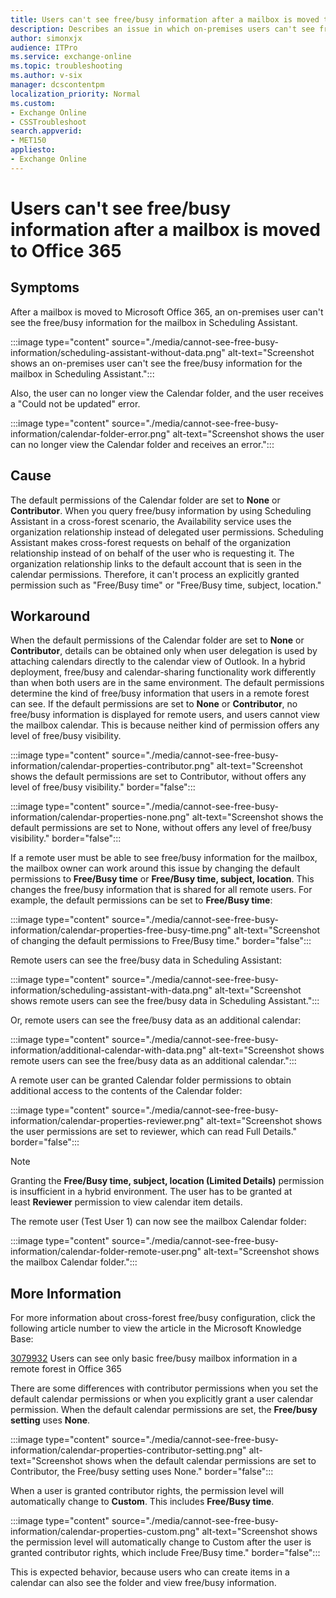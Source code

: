 ```yaml
---
title: Users can't see free/busy information after a mailbox is moved to Office 365
description: Describes an issue in which on-premises users can't see free/busy information for a mailbox that is moved to Office 365. Provides a workaround.
author: simonxjx
audience: ITPro
ms.service: exchange-online
ms.topic: troubleshooting
ms.author: v-six
manager: dcscontentpm
localization_priority: Normal
ms.custom: 
- Exchange Online
- CSSTroubleshoot
search.appverid: 
- MET150
appliesto:
- Exchange Online
---
```

# Users can't see free/busy information after a mailbox is moved to Office 365

## Symptoms

After a mailbox is moved to Microsoft Office 365, an on-premises user can't see the free/busy information for the mailbox in Scheduling Assistant.

:::image type="content" source="./media/cannot-see-free-busy-information/scheduling-assistant-without-data.png" alt-text="Screenshot shows an on-premises user can't see the free/busy information for the mailbox in Scheduling Assistant.":::

Also, the user can no longer view the Calendar folder, and the user receives a "Could not be updated" error.

:::image type="content" source="./media/cannot-see-free-busy-information/calendar-folder-error.png" alt-text="Screenshot shows the user can no longer view the Calendar folder and receives an error.":::

## Cause

The default permissions of the Calendar folder are set to **None** or **Contributor**. When you query free/busy information by using Scheduling Assistant in a cross-forest scenario, the Availability service uses the organization relationship instead of delegated user permissions. Scheduling Assistant makes cross-forest requests on behalf of the organization relationship instead of on behalf of the user who is requesting it. The organization relationship links to the default account that is seen in the calendar permissions. Therefore, it can't process an explicitly granted permission such as "Free/Busy time" or "Free/Busy time, subject, location."

## Workaround

When the default permissions of the Calendar folder are set to **None** or **Contributor**, details can be obtained only when user delegation is used by attaching calendars directly to the calendar view of Outlook. In a hybrid deployment, free/busy and calendar-sharing functionality work differently than when both users are in the same environment. The default permissions determine the kind of free/busy information that users in a remote forest can see. If the default permissions are set to **None** or **Contributor**, no free/busy information is displayed for remote users, and users cannot view the mailbox calendar. This is because neither kind of permission offers any level of free/busy visibility.

:::image type="content" source="./media/cannot-see-free-busy-information/calendar-properties-contributor.png" alt-text="Screenshot shows the default permissions are set to Contributor, without offers any level of free/busy visibility." border="false":::

:::image type="content" source="./media/cannot-see-free-busy-information/calendar-properties-none.png" alt-text="Screenshot shows the default permissions are set to None, without offers any level of free/busy visibility." border="false":::

If a remote user must be able to see free/busy information for the mailbox, the mailbox owner can work around this issue by changing the default permissions to **Free/Busy time** or **Free/Busy time, subject, location**. This changes the free/busy information that is shared for all remote users. For example, the default permissions can be set to **Free/Busy time**:

:::image type="content" source="./media/cannot-see-free-busy-information/calendar-properties-free-busy-time.png" alt-text="Screenshot of changing the default permissions to Free/Busy time." border="false":::

Remote users can see the free/busy data in Scheduling Assistant:

:::image type="content" source="./media/cannot-see-free-busy-information/scheduling-assistant-with-data.png" alt-text="Screenshot shows remote users can see the free/busy data in Scheduling Assistant.":::

Or, remote users can see the free/busy data as an additional calendar:

:::image type="content" source="./media/cannot-see-free-busy-information/additional-calendar-with-data.png" alt-text="Screenshot shows remote users can see the free/busy data as an additional calendar.":::

A remote user can be granted Calendar folder permissions to obtain additional access to the contents of the Calendar folder:

:::image type="content" source="./media/cannot-see-free-busy-information/calendar-properties-reviewer.png" alt-text="Screenshot shows the user permissions are set to reviewer, which can read Full Details." border="false":::

> [!NOTE]
> Granting the **Free/Busy time, subject, location (Limited Details)** permission is insufficient in a hybrid environment. The user has to be granted at least **Reviewer** permission to view calendar item details.

The remote user (Test User 1) can now see the mailbox Calendar folder:

:::image type="content" source="./media/cannot-see-free-busy-information/calendar-folder-remote-user.png" alt-text="Screenshot shows the mailbox Calendar folder.":::

## More Information

For more information about cross-forest free/busy configuration, click the following article number to view the article in the Microsoft Knowledge Base:

[3079932](https://support.microsoft.com/help/3079932) Users can see only basic free/busy mailbox information in a remote forest in Office 365

There are some differences with contributor permissions when you set the default calendar permissions or when you explicitly grant a user calendar permission. When the default calendar permissions are set, the **Free/busy setting** uses **None**.

:::image type="content" source="./media/cannot-see-free-busy-information/calendar-properties-contributor-setting.png" alt-text="Screenshot shows when the default calendar permissions are set to Contributor, the Free/busy setting uses None." border="false":::

When a user is granted contributor rights, the permission level will automatically change to **Custom**. This includes **Free/Busy time**.

:::image type="content" source="./media/cannot-see-free-busy-information/calendar-properties-custom.png" alt-text="Screenshot shows the permission level will automatically change to Custom after the user is granted contributor rights, which include Free/Busy time." border="false":::

This is expected behavior, because users who can create items in a calendar can also see the folder and view free/busy information.
